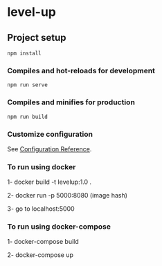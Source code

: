 # level-up

## Project setup
```
npm install
```

### Compiles and hot-reloads for development
```
npm run serve
```

### Compiles and minifies for production
```
npm run build
```

### Customize configuration
See [Configuration Reference](https://cli.vuejs.org/config/).

### To run using docker

1- docker build -t levelup:1.0 .

2- docker run -p 5000:8080 (image hash)

3- go to localhost:5000

### To run using docker-compose

1- docker-compose build

2- docker-compose up
